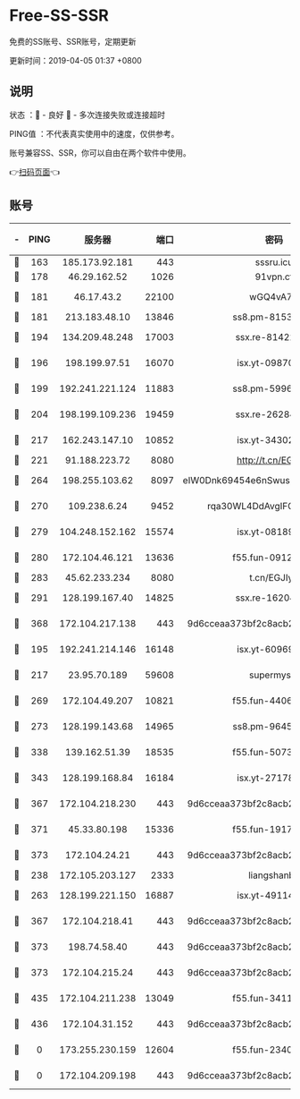 # Free-SS-SSR

免费的SS账号、SSR账号，定期更新

更新时间：2019-04-05 01:37 +0800

## 说明

状态     ：🙂 - 良好 🙁 - 多次连接失败或连接超时

PING值   ：不代表真实使用中的速度，仅供参考。

账号兼容SS、SSR，你可以自由在两个软件中使用。

👉[扫码页面](https://liesauer.github.io/Free-SS-SSR/)👈

## 账号

|-|PING|服务器|端口|密码|加密方式|区域|
|:----:|:----:|:-----:|-----:|:----:|:----:|:----:|
|🙂|163|185.173.92.181|443|sssru.icu|rc4-md5|RU|
|🙂|178|46.29.162.52|1026|91vpn.cf|rc4-md5|RU|
|🙂|181|46.17.43.2|22100|wGQ4vA7D|aes-256-gcm|RU|
|🙂|181|213.183.48.10|13846|ss8.pm-81534846|rc4-md5|RU|
|🙂|194|134.209.48.248|17003|ssx.re-81422235|aes-256-cfb|US|
|🙂|196|198.199.97.51|16070|isx.yt-09870263|aes-256-cfb|US|
|🙂|199|192.241.221.124|11883|ss8.pm-59969205|aes-256-cfb|US|
|🙂|204|198.199.109.236|19459|ssx.re-26284285|aes-256-cfb|US|
|🙂|217|162.243.147.10|10852|isx.yt-34302629|aes-256-cfb|US|
|🙂|221|91.188.223.72|8080|http://t.cn/EGJIyrl|rc4-md5|RU|
|🙂|264|198.255.103.62|8097|eIW0Dnk69454e6nSwuspv9DmS201tQ0D|aes-256-cfb|US|
|🙂|270|109.238.6.24|9452|rqa30WL4DdAvgIFG6Fs3znzTa|aes-256-cfb|FR|
|🙂|279|104.248.152.162|15574|isx.yt-08189375|aes-256-cfb|SG|
|🙂|280|172.104.46.121|13636|f55.fun-09121749|aes-256-cfb|SG|
|🙂|283|45.62.233.234|8080|t.cn/EGJIyrl|rc4-md5|CA|
|🙂|291|128.199.167.40|14825|ssx.re-16204050|aes-256-cfb|SG|
|🙂|368|172.104.217.138|443|9d6cceaa373bf2c8acb22e60b6a58be6|aes-256-cfb|US|
|🙂|195|192.241.214.146|16148|isx.yt-60969172|aes-256-cfb|US|
|🙂|217|23.95.70.189|59608|supermyssr|chacha20-ietf|US|
|🙂|269|172.104.49.207|10821|f55.fun-44065715|aes-256-cfb|SG|
|🙂|273|128.199.143.68|14965|ss8.pm-96456884|aes-256-cfb|SG|
|🙂|338|139.162.51.39|18535|f55.fun-50730747|aes-256-cfb|SG|
|🙂|343|128.199.168.84|16184|isx.yt-27178313|aes-256-cfb|SG|
|🙂|367|172.104.218.230|443|9d6cceaa373bf2c8acb22e60b6a58be6|aes-256-cfb|US|
|🙂|371|45.33.80.198|15336|f55.fun-19171645|aes-256-cfb|US|
|🙂|373|172.104.24.21|443|9d6cceaa373bf2c8acb22e60b6a58be6|aes-256-cfb|US|
|🙁|238|172.105.203.127|2333|liangshanbo|chacha20|JP|
|🙁|263|128.199.221.150|16887|isx.yt-49114342|aes-256-cfb|SG|
|🙁|367|172.104.218.41|443|9d6cceaa373bf2c8acb22e60b6a58be6|aes-256-cfb|US|
|🙁|373|198.74.58.40|443|9d6cceaa373bf2c8acb22e60b6a58be6|aes-256-cfb|US|
|🙁|373|172.104.215.24|443|9d6cceaa373bf2c8acb22e60b6a58be6|aes-256-cfb|US|
|🙁|435|172.104.211.238|13049|f55.fun-34116982|aes-256-cfb|US|
|🙁|436|172.104.31.152|443|9d6cceaa373bf2c8acb22e60b6a58be6|aes-256-cfb|US|
|🙁|0|173.255.230.159|12604|f55.fun-23403272|aes-256-cfb|US|
|🙁|0|172.104.209.198|443|9d6cceaa373bf2c8acb22e60b6a58be6|aes-256-cfb|US|
